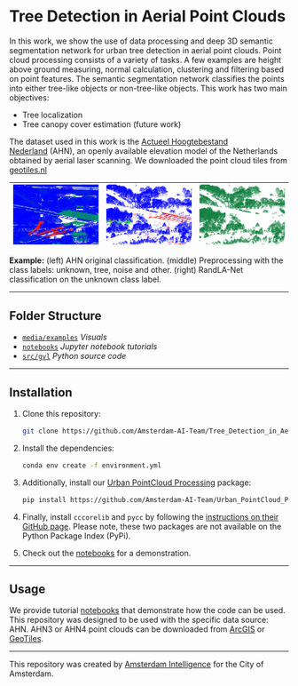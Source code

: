 # Tree Detection in Aerial Point Clouds

In this work, we show the use of data processing and deep 3D semantic segmentation network for urban tree detection in aerial point clouds. Point cloud processing consists of a variety of tasks. A few examples are height above ground measuring, normal calculation, clustering and filtering based on point features. The semantic segmentation network classifies the points into either tree-like objects or non-tree-like objects. This work has two main objectives:
- Tree localization
- Tree canopy cover estimation (future work)

The dataset used in this work is the [Actueel Hoogtebestand Nederland](https://www.ahn.nl/) (AHN), an openly available elevation model of the Netherlands obtained by aerial laser scanning. We downloaded the point cloud tiles from [geotiles.nl](http://geotiles.nl)

| ![Point cloud](./media/examples/capture0.png) | ![Objects above ground](./media/examples/capture1.png)|![Static objects](./media/examples/capture2.png) |
|:---:|:---:|:---:|

<b>Example:</b> (left) AHN original classification. (middle) Preprocessing with the class labels: unknown, tree, noise and other. (right) RandLA-Net classification on the unknown class label. <br/>


---

## Folder Structure

 * [`media/examples`](./media/examples) _Visuals_
 * [`notebooks`](./notebooks) _Jupyter notebook tutorials_
 * [`src/gvl`](./src/upc_sw) _Python source code_

---

## Installation

1. Clone this repository:
    ```bash
    git clone https://github.com/Amsterdam-AI-Team/Tree_Detection_in_Aerial_Point_Clouds.git
    ```

2. Install the dependencies:
    ```bash
    conda env create -f environment.yml
    ```

3. Additionally, install our [Urban PointCloud Processing](https://github.com/Amsterdam-AI-Team/Urban_PointCloud_Processing) package:
    ```bash
    pip install https://github.com/Amsterdam-AI-Team/Urban_PointCloud_Processing/releases/download/v0.1/upcp-0.1-py3-none-any.whl
    ```

4. Finally, install `cccorelib` and `pycc` by following the [instructions on their GitHub page](https://github.com/tmontaigu/CloudCompare-PythonPlugin/blob/master/docs/building.rst#building-as-independent-wheels). Please note, these two packages are not available on the Python Package Index (PyPi).

5. Check out the [notebooks](notebooks) for a demonstration.

---

## Usage

We provide tutorial [notebooks](notebooks) that demonstrate how the code can be used. This repository was designed to be used with the specific data source: AHN. AHN3 or AHN4 point clouds can be downloaded from [ArcGIS](https://www.arcgis.com/apps/Embed/index.html?appid=a3dfa5a818174aa787392e461c80f781) or [GeoTiles](https://geotiles.nl).

---

This repository was created by [Amsterdam Intelligence](https://amsterdamintelligence.com/) for the City of Amsterdam.
